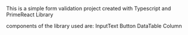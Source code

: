 This is a simple form validation project
created with Typescript and PrimeReact Library

components of the library used are:
InputText
Button
DataTable
Column
